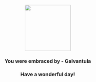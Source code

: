 <p align="center">
    <img src="https://raw.githubusercontent.com/PokeAPI/sprites/master/sprites/pokemon/596.png" width="150" height="150">
</p>
<h3 align="center">You were embraced by - <b>Galvantula</b></h3>
<h3 align="center">Have a wonderful day!</h3>
